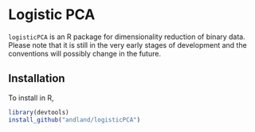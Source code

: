 # Logistic PCA

`logisticPCA` is an R package for dimensionality reduction of binary data. Please note that it is still in the very early stages of development and the conventions will possibly change in the future.

## Installation

To install in R,
```R
library(devtools)
install_github("andland/logisticPCA")
```
